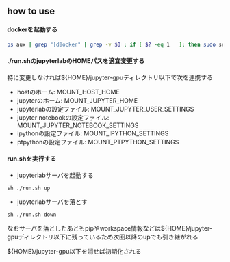 ## how to use

#### dockerを起動する
``` bash
ps aux | grep "[d]ocker" | grep -v $0 ; if [ $? -eq 1   ]; then sudo service docker start; fi
```

#### ./run.shのjupyterlabのHOMEパスを適宜変更する
特に変更しなければ${HOME}/jupyter-gpuディレクトリ以下で次を連携する
* hostのホーム: MOUNT_HOST_HOME
* jupyterのホーム: MOUNT_JUPYTER_HOME
* jupyterlabの設定ファイル: MOUNT_JUPYTER_USER_SETTINGS
* jupyter notebookの設定ファイル: MOUNT_JUPYTER_NOTEBOOK_SETTINGS
* ipythonの設定ファイル: MOUNT_IPYTHON_SETTINGS
* ptpythonの設定ファイル: MOUNT_PTPYTHON_SETTINGS

#### run.shを実行する
* jupyterlabサーバを起動する
``` bahs
sh ./run.sh up
```
* jupyterlabサーバを落とす
``` bahs
sh ./run.sh down
```

なおサーバを落としたあともpipやworkspace情報などは\${HOME}/jupyter-gpuディレクトリ以下に残っているため次回以降のupでも引き継がれる

\${HOME}/jupyter-gpu以下を消せば初期化される
